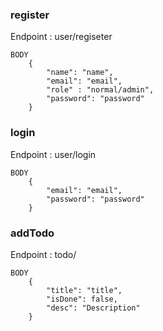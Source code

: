 ### register

Endpoint : user/regiseter

```
BODY
    {
        "name": "name",
        "email": "email",
        "role" : "normal/admin",
        "password": "password"
    }
```

### login

Endpoint : user/login

```
BODY
    {
        "email": "email",
        "password": "password"
    }
```

### addTodo

Endpoint : todo/

```
BODY
    {
        "title": "title",
        "isDone": false,
        "desc": "Description"
    }
```
